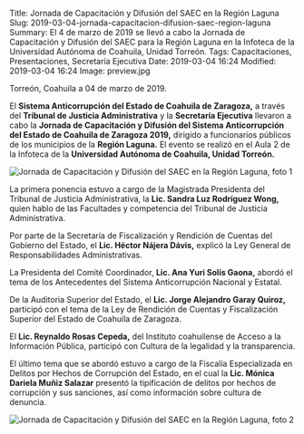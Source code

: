 Title: Jornada de Capacitación y Difusión del SAEC en la Región Laguna
Slug: 2019-03-04-jornada-capacitacion-difusion-saec-region-laguna
Summary: El 4 de marzo de 2019 se llevó a cabo la Jornada de Capacitación y Difusión del SAEC para la Región Laguna en la Infoteca de la Universidad Autónoma de Coahuila, Unidad Torreón.
Tags: Capacitaciones, Presentaciones, Secretaría Ejecutiva
Date: 2019-03-04 16:24
Modified: 2019-03-04 16:24
Image: preview.jpg


Torreón, Coahuila a 04 de marzo de 2019.

El **Sistema Anticorrupción del Estado de Coahuila de Zaragoza,** a través del **Tribunal de Justicia Administrativa** y la **Secretaría Ejecutiva** llevaron a cabo la **Jornada de Capacitación y Difusión del Sistema Anticorrupción del Estado de Coahuila de Zaragoza 2019,** dirigido a funcionarios públicos de los municipios de la **Región Laguna.** El evento se realizó en el Aula 2 de la Infoteca de la **Universidad Autónoma de Coahuila, Unidad Torreón.**

<img class="img-fluid" src="foto-01.jpg" alt="Jornada de Capacitación y Difusión del SAEC en la Región Laguna, foto 1">

La primera ponencia estuvo a cargo de la Magistrada Presidenta del Tribunal de Justicia Administrativa, la **Lic. Sandra Luz Rodríguez Wong,** quien hablo de las Facultades y competencia del Tribunal de Justicia Administrativa.

Por parte de la Secretaría de Fiscalización y Rendición de Cuentas del Gobierno del Estado, el **Lic. Héctor Nájera Dávis,** explicó la Ley General de Responsabilidades Administrativas.

La Presidenta del Comité Coordinador, **Lic. Ana Yuri Solís Gaona,** abordó el tema de los Antecedentes del Sistema Anticorrupción Nacional y Estatal.

De la Auditoria Superior del Estado, el **Lic. Jorge Alejandro Garay Quiroz,** participó con el tema de la Ley de Rendición de Cuentas y Fiscalización Superior del Estado de Coahuila de Zaragoza.

El **Lic. Reynaldo Rosas Cepeda,** del Instituto coahuilense de Acceso a la Información Pública, participó con Cultura de la legalidad y la transparencia.

El último tema que se abordó estuvo a cargo de la Fiscalía Especializada en Delitos por Hechos de Corrupción del Estado, en el cual la **Lic. Mónica Dariela Muñiz Salazar** presentó la tipificación de delitos por hechos de corrupción y sus sanciones, así como información sobre cultura de denuncia.

<img class="img-fluid" src="foto-02.jpg" alt="Jornada de Capacitación y Difusión del SAEC en la Región Laguna, foto 2">
